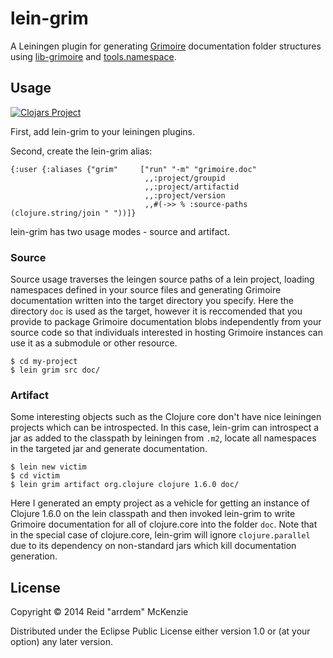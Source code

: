 # lein-grim

A Leiningen plugin for generating
[Grimoire](https://github.com/clojure-grimoire/grimoire) documentation
folder structures using
[lib-grimoire](https://github.com/clojure-grimoire/lib-grimoire) and
[tools.namespace](https://github.com/clojure/tools.namespace).

## Usage

[![Clojars Project](http://clojars.org/org.clojure-grimoire/lein-grim/latest-version.svg)](http://clojars.org/org.clojure-grimoire/lein-grim)

First, add lein-grim to your leiningen plugins.

Second, create the lein-grim alias:

```
{:user {:aliases {"grim"     ["run" "-m" "grimoire.doc"
                              ,,:project/groupid
                              ,,:project/artifactid
                              ,,:project/version
                              ,,#(->> % :source-paths (clojure.string/join " "))]}
```

lein-grim has two usage modes - source and artifact.

### Source

Source usage traverses the leingen source paths of a lein project,
loading namespaces defined in your source files and generating
Grimoire documentation written into the target directory you
specify. Here the directory `doc` is used as the target, however it is
reccomended that you provide to package Grimoire documentation blobs
independently from your source code so that individuals interested in
hosting Grimoire instances can use it as a submodule or other
resource.

```
$ cd my-project
$ lein grim src doc/
```

### Artifact

Some interesting objects such as the Clojure core don't have nice
leiningen projects which can be introspected. In this case, lein-grim
can introspect a jar as added to the classpath by leiningen from
`.m2`, locate all namespaces in the targeted jar and generate documentation.

```
$ lein new victim
$ cd victim
$ lein grim artifact org.clojure clojure 1.6.0 doc/
```

Here I generated an empty project as a vehicle for getting an instance
of Clojure 1.6.0 on the lein classpath and then invoked lein-grim to
write Grimoire documentation for all of clojure.core into the folder
`doc`. Note that in the special case of clojure.core, lein-grim will
ignore `clojure.parallel` due to its dependency on non-standard jars
which kill documentation generation.

## License

Copyright © 2014 Reid "arrdem" McKenzie

Distributed under the Eclipse Public License either version 1.0 or (at
your option) any later version.
